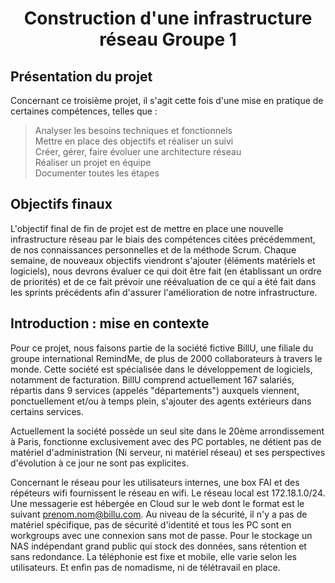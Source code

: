 <div align="center"><H1> Construction d'une infrastructure réseau Groupe 1 </H1></div>

## Présentation du projet

  Concernant ce troisième projet, il s'agit cette fois d'une mise en pratique de certaines compétences, telles que :
   > Analyser les besoins techniques et fonctionnels  
   > Mettre en place des objectifs et réaliser un suivi  
   > Créer, gérer, faire évoluer une architecture réseau  
   > Réaliser un projet en équipe  
   > Documenter toutes les étapes  

## Objectifs finaux

  L'objectif final de fin de projet est de mettre en place une nouvelle infrastructure réseau par le biais des compétences citées précédemment, de nos connaissances personnelles et de la méthode Scrum. Chaque semaine, de nouveaux objectifs viendront s'ajouter (éléments matériels et logiciels), nous devrons évaluer ce qui doit être fait (en établissant un ordre de priorités) et de ce fait prévoir une réévaluation de ce qui a été fait dans les sprints précédents afin d'assurer l'amélioration de notre infrastructure.

## Introduction : mise en contexte

  Pour ce projet, nous faisons partie de la société fictive BillU, une filiale du groupe international RemindMe, de plus de 2000 collaborateurs à travers le monde. Cette société est spécialisée dans le développement de logiciels, notamment de facturation. BillU comprend actuellement 167 salariés, répartis dans 9 services (appelés "départements") auxquels viennent, ponctuellement et/ou à temps plein, s'ajouter des agents extérieurs dans certains services. 

  Actuellement la société possède un seul site dans le 20ème arrondissement à Paris, fonctionne exclusivement avec des PC portables, ne détient pas de matériel d'administration (Ni serveur, ni matériel réseau) et ses perspectives d'évolution à ce jour ne sont pas explicites.

  Concernant le réseau pour les utilisateurs internes, une box FAI et des répéteurs wifi fournissent le réseau en wifi. Le réseau local est 172.18.1.0/24. Une messagerie est hébergée en Cloud sur le web dont le format est le suivant prenom.nom@billu.com. Au niveau de la sécurité, il n'y a pas de matériel spécifique, pas de sécurité d'identité et tous les PC sont en workgroups avec une connexion sans mot de passe. Pour le stockage un NAS indépendant grand public qui stock des données, sans rétention et sans redondance. La téléphonie est fixe et mobile, elle varie selon les utilisateurs. Et enfin pas de nomadisme, ni de télétravail en place.

